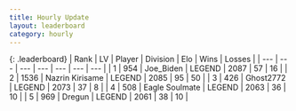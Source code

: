 ```yaml
---
title: Hourly Update
layout: leaderboard
category: hourly
---
```


{: .leaderboard}
| Rank | LV | Player | Division | Elo | Wins | Losses |
| --- | --- | --- | --- | --- | --- | --- |
| <span data-change="0">1</span> | 954 | <span title="ID: 353063">Joe_Biden</span> | LEGEND | <span data-change="-2">2087</span> | <span data-change="2">57</span> | <span data-change="1">16</span> |
| <span data-change="0">2</span> | 1536 | <span title="ID: 315148">Nazrin Kirisame</span> | LEGEND | <span data-change="0">2085</span> | <span data-change="0">95</span> | <span data-change="0">50</span> |
| <span data-change="0">3</span> | 426 | <span title="ID: 336637">Ghost2772</span> | LEGEND | <span data-change="0">2073</span> | <span data-change="0">37</span> | <span data-change="0">8</span> |
| <span data-change="0">4</span> | 508 | <span title="ID: 512212">Eagle Soulmate</span> | LEGEND | <span data-change="0">2063</span> | <span data-change="0">36</span> | <span data-change="0">10</span> |
| <span data-change="0">5</span> | 969 | <span title="ID: 337810">Dregun</span> | LEGEND | <span data-change="0">2061</span> | <span data-change="0">38</span> | <span data-change="0">10</span> |